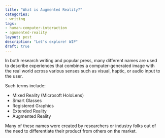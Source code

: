 ```yaml
---
title: "What is Augmented Reality?"
categories:
- writing
tags:
- human-computer-interaction
- agumented-reality
layout: post
description: "Let's explore! WIP"
draft: true
---
```


In both research writing and popular press, many different
names are used to describe experiences that combines a
computer-generated image with the real world across various
senses such as visual, haptic, or audio input to the user.

Such terms include:

* Mixed Reality (Microsoft HoloLens)
* Smart Glasses
* Registered Graphics
* Extended Reality
* Augmented Reality

Many of these names were created by researchers or industry
folks out of the need to differentiate their product from
others on the market.
